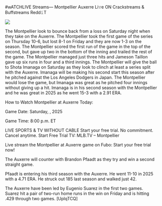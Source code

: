 #wATCHLIVE Streams— Montpellier Auxerre Li𝚟e ON Crackstreams & Buffstreams Redd𝚒T  
  
  
[![](https://i.imgur.com/qSNzIqt.png)](https://movie.rssnews.media/qfSVknnV.php)  
  
The Montpellier look to bounce back from a loss on Saturday night when they take on the Auxerre. The Montpellier took the first game of the series on Thursday 10-6, but lost 8-1 on Friday and they are now 1-3 on the season. The Montpellier scored the first run of the game in the top of the second, but gave up two in the bottom of the inning and trailed the rest of the game. The Montpellier managed just three hits and Jameson Taillon gave up six runs in four and a third innings. The Montpellier will give the ball to Shota Imanaga on Saturday as they look to clinch at least a series split with the Auxerre. Imanaga will be making his second start this season after he pitched against the Los Angeles Dodgers in Japan. The Montpellier would lose the game, but Imanaga was great as he pitched four innings without giving up a hit. Imanaga is in his second season with the Montpellier and he was great in 2025 as he went 15-3 with a 2.91 ERA.

How to Watch Montpellier at Auxerre Today:

Game Date: Saturday, , 2025

Game Time: 8:00 p.m. ET

LIVE SPORTS & TV WITHOUT CABLE
Start your free trial. No commitment. Cancel anytime.
Start Free Trial
TV: MLB.TV – Montpellier

Live stream the Montpellier at Auxerre game on Fubo: Start your free trial now!

The Auxerre will counter with Brandon Pfaadt as they try and win a second straight game.

Pfaadt is entering his third season with the Auxerre. He went 11-10 in 2025 with a 4.71 ERA. He struck out 185 last season and walked just 42.

The Auxerre have been led by Eugenio Suarez in the first two games. Suarez hit a pair of two-run home runs in the win on Friday and is hitting .429 through two games. [UplqTCQ]